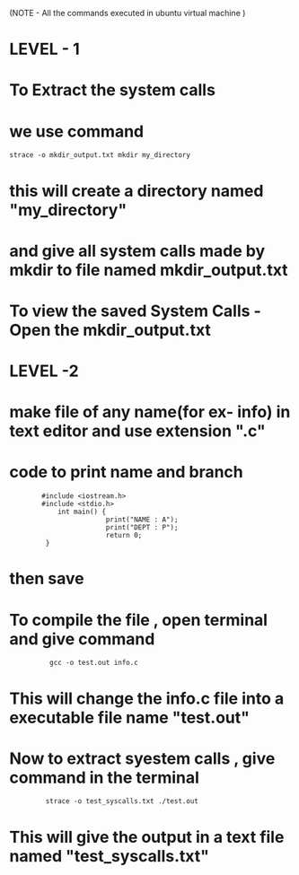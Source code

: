(NOTE - All the commands executed in ubuntu virtual machine )
# LEVEL - 1 
# To Extract the system calls
# we use command 
  
    strace -o mkdir_output.txt mkdir my_directory
# this will create a directory named "my_directory"
# and give all system calls made by mkdir to file named mkdir_output.txt
# To view the saved System Calls - Open the mkdir_output.txt



# LEVEL -2 
# make file of any name(for ex- info) in text editor and use extension ".c"
# code to print name and branch
            #include <iostream.h> 
            #include <stdio.h> 
                int main() {
                            print("NAME : A");
                            print("DEPT : P");
                            return 0;
             }
# then save 
# To compile the file , open terminal and give command 

              gcc -o test.out info.c
# This will change the info.c file into a executable file name "test.out"
# Now to extract syestem calls , give command in the terminal 
             strace -o test_syscalls.txt ./test.out
# This will give the output in a text file named "test_syscalls.txt"
